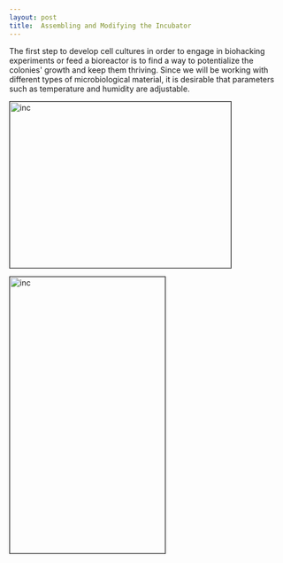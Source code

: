 ```yaml
---
layout: post
title:  Assembling and Modifying the Incubator
---
```


The first step to develop cell cultures in order to engage in biohacking experiments or feed a bioreactor is to find a way to potentialize the colonies' growth and keep them thriving. Since we will be working with different types of microbiological material, it is desirable that parameters such as temperature and humidity are adjustable. 


<img src="https://fbcdn-sphotos-g-a.akamaihd.net/hphotos-ak-xpa1/v/t1.0-9/p180x540/10475583_1099901356693563_269569408708029850_n.jpg?oh=aa106f8dc459d06a1a29f75d2e3cc1ff&oe=559A14E6&__gda__=1440097792_afe816336f7c2def86c18953d0bbacf5" 
alt="inc" width="400" height="300" border="1" />


<img src="https://fbcdn-sphotos-g-a.akamaihd.net/hphotos-ak-xaf1/v/t1.0-9/1546273_1423063354668517_6674142658355745583_n.jpg?oh=a9b66f904ff077f6e79bac6aef33ac4a&oe=55991697&__gda__=1436403238_1c215a35c7634a29ed6a686b296f97b5" 
alt="inc" width="281" height="499" border="1" />
